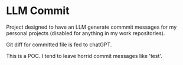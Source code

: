 # LLM Commit 

Project designed to have an LLM generate commmit messages for my personal projects (disabled for anything in my work repositories).

Git diff for committed file is fed to chatGPT. 

This is a POC. I tend to leave horrid commit messages like 'test'.

